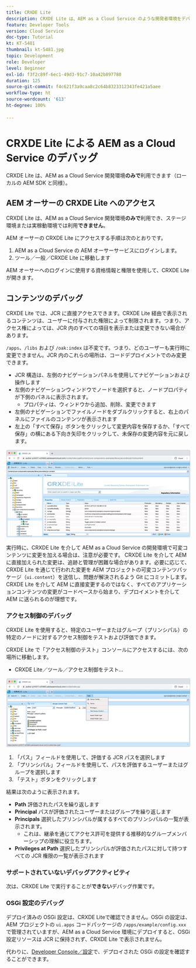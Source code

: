 ```yaml
---
title: CRXDE Lite
description: CRXDE Lite は、AEM as a Cloud Service のような開発者環境をデバッグするための、従来の強力なツールです。CRXDE Lite は、すべてのリソースとプロパティの調査から、JCR の可変部分の操作、権限の調査まで、デバッグを支援する一連の機能を提供します。
feature: Developer Tools
version: Cloud Service
doc-type: Tutorial
kt: KT-5481
thumbnail: kt-5481.jpg
topic: Development
role: Developer
level: Beginner
exl-id: f3f2c89f-6ec1-49d3-91c7-10a42b897780
duration: 125
source-git-commit: f4c621f3a9caa8c2c64b8323312343fe421a5aee
workflow-type: ht
source-wordcount: '613'
ht-degree: 100%

---
```


# CRXDE Lite による AEM as a Cloud Service のデバッグ

CRXDE Lite は、AEM as a Cloud Service 開発環境&#x200B;__のみで__&#x200B;利用できます（ローカルの AEM SDK と同様）。

## AEM オーサーの CRXDE Lite へのアクセス

CRXDE Lite は、AEM as a Cloud Service 開発環境&#x200B;__のみで__&#x200B;利用でき、ステージ環境または実稼動環境では利用&#x200B;__できません__。

AEM オーサーの CRXDE Lite にアクセスする手順は次のとおりです。

1. AEM as a Cloud Service の AEM オーサーサービスにログインします。
1. ツール／一般／CRXDE Lite に移動します

AEM オーサーへのログインに使用する資格情報と権限を使用して、CRXDE Lite が開きます。

## コンテンツのデバッグ

CRXDE Lite では、JCR に直接アクセスできます。CRXDE Lite 経由で表示されるコンテンツは、ユーザーに付与された権限によって制限されます。つまり、アクセス権によっては、JCR 内のすべての項目を表示または変更できない場合があります。

`/apps`、`/libs` および `/oak:index` は不変です。つまり、どのユーザーも実行時に変更できません。JCR 内のこれらの場所は、コードデプロイメントでのみ変更できます。

+ JCR 構造は、左側のナビゲーションパネルを使用してナビゲーションおよび操作します
+ 左側のナビゲーションウィンドウでノードを選択すると、ノードプロパティが下側のパネルに表示されます。
   + プロパティは、ウィンドウから追加、削除、変更できます
+ 左側のナビゲーションでファイルノードをダブルクリックすると、右上のパネルにファイルのコンテンツが表示されます
+ 左上の「すべて保存」ボタンをクリックして変更内容を保存するか、「すべて保存」の横にある下向き矢印をクリックして、未保存の変更内容を元に戻します。

![CRXDE Lite - コンテンツのデバッグ](./assets/crxde-lite/debugging-content.png)

実行時に、CRXDE Lite を介して AEM as a Cloud Service の開発環境で可変コンテンツに変更を加える場合は、注意が必要です。
CRXDE Lite を介して AEM に直接加えられた変更は、追跡と管理が困難な場合があります。必要に応じて、CRXDE Lite を通じて行われた変更を AEM プロジェクトの可変コンテンツパッケージ（`ui.content`）を送信し、問題が解決されるよう Git にコミットします。CRXDE Lite を介して AEM に直接変更するのではなく、すべてのアプリケーションコンテンツの変更がコードベースから始まり、デプロイメントを介して AEM に送られるのが理想です。

### アクセス制御のデバッグ

CRXDE Lite を使用すると、特定のユーザーまたはグループ（プリンシパル）の特定のノードに対するアクセス制御をテストおよび評価できます。

CRXDE Lite で「アクセス制御のテスト」コンソールにアクセスするには、次の場所に移動します。

+ CRXDE Lite／ツール／アクセス制御をテスト...

![CRXDE Lite - アクセス制御のテスト](./assets/crxde-lite/permissions__test-access-control.png)

1. 「パス」フィールドを使用して、評価する JCR パスを選択します
1. 「プリンシパル」フィールドを使用して、パスを評価するユーザーまたはグループを選択します
1. 「テスト」ボタンをクリックします

結果は次のように表示されます。

+ __Path__ 評価されたパスを繰り返します
+ __Principal__ パスが評価されたユーザーまたはグループを繰り返します
+ __Principals__ 選択したプリンシパルが属するすべてのプリンシパルの一覧が表示されます。
   + これは、継承を通じてアクセス許可を提供する推移的なグループメンバーシップの理解に役立ちます。
+ __Privileges at Path__ 選択したプリンシパルが評価されたパスに対して持つすべての JCR 権限の一覧が表示されます

### サポートされていないデバッグアクティビティ

次は、CRXDE Lite で実行することが&#x200B;__できない__&#x200B;デバッグ作業です。

### OSGi 設定のデバッグ

デプロイ済みの OSGi 設定は、CRXDE Liteで確認できません。OSGi の設定は、AEM プロジェクトの `ui.apps` コードパッケージの `/apps/example/config.xxx` で管理されていますが、AEM as a Cloud Service 環境にデプロイすると、OSGi 設定リソースは JCR に保持されず、CRXDE Lite で表示されません。

代わりに、[Developer Console／設定](./developer-console.md#configurations)で、デプロイされた OSGi の設定を確認することができます。
